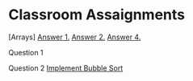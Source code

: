 # Classroom Assaignments

[Arrays]   [Answer 1.](https://codeshare.io/0bQeO8)     [Answer 2.](https://codeshare.io/NKjQV9)     [Answer 4.](https://codeshare.io/ldkJej)

Question 1  [](Skipped..)

Question 2  [Implement Bubble Sort](https://github.com/ShubhamViswa/DSA_Collage_Assaignment/blob/main/bubblesort.cpp)
